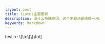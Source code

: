 ```yaml
---
layout: post
title: iLotus主题更新
description: 没什么特殊原因，这个主题还是值得一用。
keywords: Markdown
---
```



test$\to$: \\(\to\\)\\[\to\\]